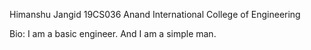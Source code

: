 Himanshu Jangid
19CS036
Anand International College of Engineering

Bio: I am a basic engineer. And I am a simple man.
```